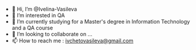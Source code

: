 - 👋 Hi, I’m @Ivelina-Vasileva
- 👀 I’m interested in QA 
- 🌱 I’m currently studying for a Master's degree in Information Technology and a QA course 
- 💞️ I’m looking to collaborate on ...
- 📫 How to reach me : ivchetovasileva@gmail.com

<!---
Ivelina-Vasileva/Ivelina-Vasileva is a ✨ special ✨ repository because its `README.md` (this file) appears on your GitHub profile.
You can click the Preview link to take a look at your changes.
--->
